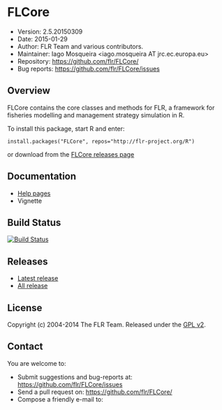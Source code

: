 # FLCore
- Version: 2.5.20150309
- Date: 2015-01-29
- Author: FLR Team and various contributors.
- Maintainer: Iago Mosqueira <iago.mosqueira AT jrc.ec.europa.eu>
- Repository: <https://github.com/flr/FLCore/>
- Bug reports: <https://github.com/flr/FLCore/issues>

## Overview
FLCore contains the core classes and methods for FLR, a framework for fisheries modelling and management strategy simulation in R.

To install this package, start R and enter:

	install.packages("FLCore", repos="http://flr-project.org/R")

or download from the [FLCore releases page](https://github.com/flr/FLCore/releases/latest)

## Documentation
- [Help pages](http://flr-project.org/FLCore)
- Vignette

## Build Status
[![Build Status](https://travis-ci.org/flr/FLCore.svg?branch=master)](https://travis-ci.org/flr/FLCore)

## Releases
- [Latest release](https://github.com/flr/FLCore/releases/tag/v2.5.20130716)
- [All release](https://github.com/flr/FLCore/releases/)

## License
Copyright (c) 2004-2014 The FLR Team. Released under the [GPL v2](http://www.gnu.org/licenses/gpl-2.0.html).

## Contact
You are welcome to:

- Submit suggestions and bug-reports at: <https://github.com/flr/FLCore/issues>
- Send a pull request on: <https://github.com/flr/FLCore/>
- Compose a friendly e-mail to: <flrteam AT flr-project.org>
